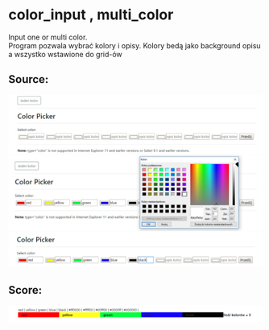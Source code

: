 # color_input , multi_color
Input one or multi color.<br />
Program pozwala wybrać kolory i opisy.
Kolory bedą jako background opisu a wszystko wstawione do grid-ów<br />
<h2> Source:</h2>
<img src="img/src1.png"><br />
<img src="img/src1a.png"><br />
<img src="img/src1b.png"><br />
<h2>Score:</h2>
<img src="img/src3.png">
